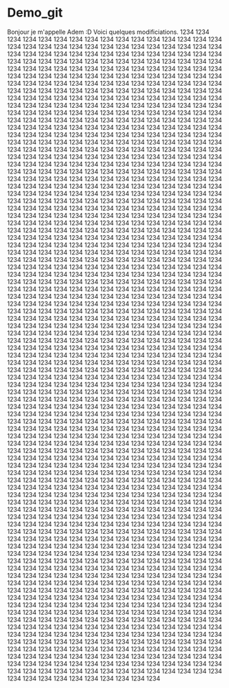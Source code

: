 # Demo_git

Bonjour je m'appelle Adem :D 
Voici quelques modificiations.
1234
1234
1234
1234
1234
1234
1234
1234
1234
1234
1234
1234
1234
1234
1234
1234
1234
1234
1234
1234
1234
1234
1234
1234
1234
1234
1234
1234
1234
1234
1234
1234
1234
1234
1234
1234
1234
1234
1234
1234
1234
1234
1234
1234
1234
1234
1234
1234
1234
1234
1234
1234
1234
1234
1234
1234
1234
1234
1234
1234
1234
1234
1234
1234
1234
1234
1234
1234
1234
1234
1234
1234
1234
1234
1234
1234
1234
1234
1234
1234
1234
1234
1234
1234
1234
1234
1234
1234
1234
1234
1234
1234
1234
1234
1234
1234
1234
1234
1234
1234
1234
1234
1234
1234
1234
1234
1234
1234
1234
1234
1234
1234
1234
1234
1234
1234
1234
1234
1234
1234
1234
1234
1234
1234
1234
1234
1234
1234
1234
1234
1234
1234
1234
1234
1234
1234
1234
1234
1234
1234
1234
1234
1234
1234
1234
1234
1234
1234
1234
1234
1234
1234
1234
1234
1234
1234
1234
1234
1234
1234
1234
1234
1234
1234
1234
1234
1234
1234
1234
1234
1234
1234
1234
1234
1234
1234
1234
1234
1234
1234
1234
1234
1234
1234
1234
1234
1234
1234
1234
1234
1234
1234
1234
1234
1234
1234
1234
1234
1234
1234
1234
1234
1234
1234
1234
1234
1234
1234
1234
1234
1234
1234
1234
1234
1234
1234
1234
1234
1234
1234
1234
1234
1234
1234
1234
1234
1234
1234
1234
1234
1234
1234
1234
1234
1234
1234
1234
1234
1234
1234
1234
1234
1234
1234
1234
1234
1234
1234
1234
1234
1234
1234
1234
1234
1234
1234
1234
1234
1234
1234
1234
1234
1234
1234
1234
1234
1234
1234
1234
1234
1234
1234
1234
1234
1234
1234
1234
1234
1234
1234
1234
1234
1234
1234
1234
1234
1234
1234
1234
1234
1234
1234
1234
1234
1234
1234
1234
1234
1234
1234
1234
1234
1234
1234
1234
1234
1234
1234
1234
1234
1234
1234
1234
1234
1234
1234
1234
1234
1234
1234
1234
1234
1234
1234
1234
1234
1234
1234
1234
1234
1234
1234
1234
1234
1234
1234
1234
1234
1234
1234
1234
1234
1234
1234
1234
1234
1234
1234
1234
1234
1234
1234
1234
1234
1234
1234
1234
1234
1234
1234
1234
1234
1234
1234
1234
1234
1234
1234
1234
1234
1234
1234
1234
1234
1234
1234
1234
1234
1234
1234
1234
1234
1234
1234
1234
1234
1234
1234
1234
1234
1234
1234
1234
1234
1234
1234
1234
1234
1234
1234
1234
1234
1234
1234
1234
1234
1234
1234
1234
1234
1234
1234
1234
1234
1234
1234
1234
1234
1234
1234
1234
1234
1234
1234
1234
1234
1234
1234
1234
1234
1234
1234
1234
1234
1234
1234
1234
1234
1234
1234
1234
1234
1234
1234
1234
1234
1234
1234
1234
1234
1234
1234
1234
1234
1234
1234
1234
1234
1234
1234
1234
1234
1234
1234
1234
1234
1234
1234
1234
1234
1234
1234
1234
1234
1234
1234
1234
1234
1234
1234
1234
1234
1234
1234
1234
1234
1234
1234
1234
1234
1234
1234
1234
1234
1234
1234
1234
1234
1234
1234
1234
1234
1234
1234
1234
1234
1234
1234
1234
1234
1234
1234
1234
1234
1234
1234
1234
1234
1234
1234
1234
1234
1234
1234
1234
1234
1234
1234
1234
1234
1234
1234
1234
1234
1234
1234
1234
1234
1234
1234
1234
1234
1234
1234
1234
1234
1234
1234
1234
1234
1234
1234
1234
1234
1234
1234
1234
1234
1234
1234
1234
1234
1234
1234
1234
1234
1234
1234
1234
1234
1234
1234
1234
1234
1234
1234
1234
1234
1234
1234
1234
1234
1234
1234
1234
1234
1234
1234
1234
1234
1234
1234
1234
1234
1234
1234
1234
1234
1234
1234
1234
1234
1234
1234
1234
1234
1234
1234
1234
1234
1234
1234
1234
1234
1234
1234
1234
1234
1234
1234
1234
1234
1234
1234
1234
1234
1234
1234
1234
1234
1234
1234
1234
1234
1234
1234
1234
1234
1234
1234
1234
1234
1234
1234
1234
1234
1234
1234
1234
1234
1234
1234
1234
1234
1234
1234
1234
1234
1234
1234
1234
1234
1234
1234
1234
1234
1234
1234
1234
1234
1234
1234
1234
1234
1234
1234
1234
1234
1234
1234
1234
1234
1234
1234
1234
1234
1234
1234
1234
1234
1234
1234
1234
1234
1234
1234
1234
1234
1234
1234
1234
1234
1234
1234
1234
1234
1234
1234
1234
1234
1234
1234
1234
1234
1234
1234
1234
1234
1234
1234
1234
1234
1234
1234
1234
1234
1234
1234
1234
1234
1234
1234
1234
1234
1234
1234
1234
1234
1234
1234
1234
1234
1234
1234
1234
1234
1234
1234
1234
1234
1234
1234
1234
1234
1234
1234
1234
1234
1234
1234
1234
1234
1234
1234
1234
1234
1234
1234
1234
1234
1234
1234
1234
1234
1234
1234
1234
1234
1234
1234
1234
1234
1234
1234
1234
1234
1234
1234
1234
1234
1234
1234
1234
1234
1234
1234
1234
1234
1234
1234
1234
1234
1234
1234
1234
1234
1234
1234
1234
1234
1234
1234
1234
1234
1234
1234
1234
1234
1234
1234
1234
1234
1234
1234
1234
1234
1234
1234
1234
1234
1234
1234
1234
1234
1234
1234
1234
1234
1234
1234
1234
1234
1234
1234
1234
1234
1234
1234
1234
1234
1234
1234
1234
1234
1234
1234
1234
1234
1234
1234
1234
1234
1234
1234
1234
1234
1234
1234
1234
1234
1234
1234
1234
1234
1234
1234
1234
1234
1234
1234
1234
1234
1234
1234
1234
1234
1234
1234
1234
1234
1234
1234
1234
1234
1234
1234
1234
1234
1234
1234
1234
1234
1234
1234
1234
1234
1234
1234
1234
1234
1234
1234
1234
1234
1234
1234
1234
1234
1234
1234
1234
1234
1234
1234
1234
1234
1234
1234
1234
1234
1234
1234
1234
1234
1234
1234
1234
1234
1234
1234
1234
1234
1234
1234
1234
1234
1234
1234
1234
1234
1234
1234
1234
1234
1234
1234
1234
1234
1234
1234
1234
1234
1234
1234
1234
1234
1234
1234
1234
1234
1234
1234
1234
1234
1234
1234
1234
1234
1234
1234
1234
1234
1234
1234
1234
1234
1234
1234
1234
1234
1234
1234
1234
1234
1234
1234
1234
1234
1234
1234
1234
1234
1234
1234
1234
1234
1234
1234
1234
1234
1234
1234
1234
1234
1234
1234
1234
1234
1234
1234
1234
1234
1234
1234
1234
1234
1234
1234
1234
1234
1234
1234
1234
1234
1234
1234
1234
1234
1234
1234
1234
1234
1234
1234
1234
1234
1234
1234
1234
1234
1234
1234
1234
1234
1234
1234
1234
1234
1234
1234
1234
1234
1234
1234
1234
1234
1234
1234
1234
1234
1234
1234
1234
1234
1234
1234
1234
1234
1234
1234
1234
1234
1234
1234
1234
1234
1234
1234
1234
1234
1234
1234
1234
1234
1234
1234
1234
1234
1234
1234
1234
1234
1234
1234
1234
1234
1234
1234
1234
1234
1234
1234
1234
1234
1234
1234
1234
1234
1234
1234
1234
1234
1234
1234
1234
1234
1234
1234
1234
1234
1234
1234
1234
1234
1234
1234
1234
1234
1234
1234
1234
1234
1234
1234
1234
1234
1234
1234
1234
1234
1234
1234
1234
1234
1234
1234
1234
1234
1234
1234
1234
1234
1234
1234
1234
1234
1234
1234
1234
1234
1234
1234
1234
1234
1234
1234
1234
1234
1234
1234
1234
1234
1234
1234
1234
1234
1234
1234
1234
1234
1234
1234
1234
1234
1234
1234
1234
1234
1234
1234
1234
1234
1234
1234
1234
1234
1234
1234
1234
1234
1234
1234
1234
1234
1234
1234
1234
1234
1234
1234
1234
1234
1234
1234
1234
1234
1234
1234
1234
1234

